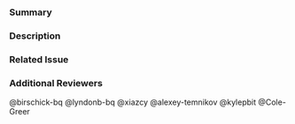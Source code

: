 ### Summary

<!--- General summary / title -->

### Description

<!--- Details of what you changed -->

### Related Issue

<!--- Link to issue where this is tracked -->

### Additional Reviewers
@birschick-bq
@lyndonb-bq
@xiazcy
@alexey-temnikov
@kylepbit
@Cole-Greer
